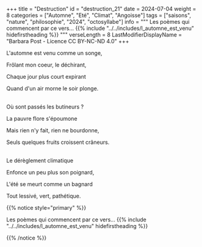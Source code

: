 +++
title = "Destruction"
id = "destruction_21"
date = 2024-07-04
weight = 8
categories = ["Automne", "Eté", "Climat", "Angoisse"]
tags = ["saisons", "nature", "philosophie", "2024", "octosyllabe"]
info = """
Les poèmes qui commencent par ce vers...
{{% include "../../includes/l_automne_est_venu" hidefirstheading %}}
"""
verseLength = 8
LastModifierDisplayName = "Barbara Post - Licence CC BY-NC-ND 4.0"
+++

L'automne est venu comme un songe,

Frôlant mon coeur, le déchirant,

Chaque jour plus court expirant

Quand d'un air morne le soir plonge.

 \
Où sont passés les butineurs ?

La pauvre flore s'époumone

Mais rien n'y fait, rien ne bourdonne,

Seuls quelques fruits croissent crâneurs.

 \
Le dérèglement climatique

Enfonce un peu plus son poignard,

L'été se meurt comme un bagnard

Tout lessivé, vert, pathétique.

{{% notice style="primary" %}}

Les poèmes qui commencent par ce vers...
{{% include "../../includes/l_automne_est_venu" hidefirstheading %}}

{{% /notice %}}
